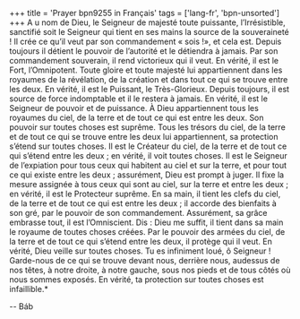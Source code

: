 +++
title = 'Prayer bpn9255 in Français'
tags = ['lang-fr', 'bpn-unsorted']
+++
A u nom de Dieu, le Seigneur de majesté toute puissante, l’Irrésistible, sanctifié soit le Seigneur qui tient en ses mains la source de la souveraineté ! Il crée ce qu’il veut par son commandement « sois !», et cela est. Depuis toujours il détient le pouvoir de l’autorité et le détiendra à jamais. Par son commandement souverain, il rend victorieux qui il veut. En vérité, il est le Fort, l’Omnipotent. Toute gloire et toute majesté lui appartiennent dans les royaumes de la révélation, de la création et dans tout ce qui se trouve entre les deux. En vérité, il est le Puissant, le Très-Glorieux. Depuis toujours, il est source de force indomptable et il le restera à jamais. En vérité, il est le Seigneur de pouvoir et de puissance. À Dieu appartiennent tous les royaumes du ciel, de la terre et de tout ce qui est entre les deux. Son pouvoir sur toutes choses est suprême. Tous les trésors du ciel, de la terre et de tout ce qui se trouve entre les deux lui appartiennent, sa protection s’étend sur toutes choses. Il est le Créateur du ciel, de la terre et de tout ce qui s’étend entre les deux ; en vérité, il voit toutes choses. Il est le Seigneur de l’expiation pour tous ceux qui habitent au ciel et sur la terre, et pour tout ce qui existe entre les deux ; assurément, Dieu est prompt à juger. Il fixe la mesure assignée à tous ceux qui sont au ciel, sur la terre et entre les deux ; en vérité, il est le Protecteur suprême. En sa main, il tient les clefs du ciel, de la terre et de tout ce qui est entre les deux ; il accorde des bienfaits à son gré, par le pouvoir de son commandement. Assurément, sa grâce embrasse tout, il est l’Omniscient.
Dis : Dieu me suffit, il tient dans sa main le royaume de toutes choses créées. Par le pouvoir des armées du ciel, de la terre et de tout ce qui s’étend entre les deux, il protège qui il veut. En vérité, Dieu veille sur toutes choses.
Tu es infiniment loué, ô Seigneur ! Garde-nous de ce qui se trouve devant nous, derrière nous, audessus de nos têtes, à notre droite, à notre gauche, sous nos pieds et de tous côtés où nous sommes exposés. En vérité, ta protection sur toutes choses est infaillible.*

-- Báb
